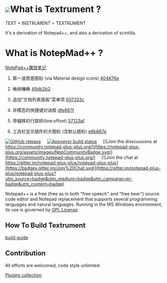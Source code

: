 ![](../master/PowerEditor/src/icons/npp.ico)What is Textrument ?
===================
TEXT + INSTRUMENT = TEXTRUMENT



It's a derivation of Notepad++, and also a derivation of scintilla. 

What is Not~~ep~~Mad++ ?
===================

[NotePad++魔改笔记](https://blog.csdn.net/sinat_27171121/article/details/108002522)
1. 第一波质感图标 (via Material design icons)  [404876e](../../commit/404876e0c9af42b5935ab96ae97f1e4561dacb32)
2. ~~改进搜索~~ [49db2b2](../../commit/49db2b2b1eae8ba8ecb3e0c020fdca6573bc359f)
3. 追加“文档列表面板”菜单项 [007333c](../../commit/007333cd4553beeec66468e6ed7138c8870da27d)
4. 非模态的快捷键对话框 [dfe867f](../../commit/dfe867fcee42f28e371edf732b6e33f255b96214)
5. 带偏移的行跳转(line:offset) [57123af](../../commit/57123afc9ff735a85dacc4e2fde24fdb94f95ed6)

6. 工具栏显示插件的大图标 (含默认图标)  [e6b867e](../../commit/e6b867e407673f7d49fd729a354812f0a8d0c012)

[![GitHub release](https://img.shields.io/github/release/notepad-plus-plus/notepad-plus-plus.svg)](../../releases/latest)
&nbsp;&nbsp;&nbsp;&nbsp;[![Appveyor build status](https://ci.appveyor.com/api/projects/status/github/notepad-plus-plus/notepad-plus-plus?branch=master&svg=true)](https://ci.appveyor.com/project/donho/notepad-plus-plus)
&nbsp;&nbsp;&nbsp;&nbsp;[![Join the disscussions at https://community.notepad-plus-plus.org/](https://notepad-plus-plus.org/assets/images/NppCommunityBadge.svg)](https://community.notepad-plus-plus.org/)
&nbsp;&nbsp;&nbsp;&nbsp;[![Join the chat at https://gitter.im/notepad-plus-plus/notepad-plus-plus](https://badges.gitter.im/Join%20Chat.svg)](https://gitter.im/notepad-plus-plus/notepad-plus-plus?utm_source=badge&utm_medium=badge&utm_campaign=pr-badge&utm_content=badge)

Notepad++ is a free (free as in both "free speech" and "free beer") source code
editor and Notepad replacement that supports several programming languages and
natural languages. Running in the MS Windows environment, its use is governed by
[GPL License](LICENSE).


How To Build Textrument
---------------

[build guide](BUILD.md)


Contribution
------------

All efforts are welcomed, code style unlimited.   

[Plugins collection](https://github.com/NotMad-Text-Editor-Plugins/)  


